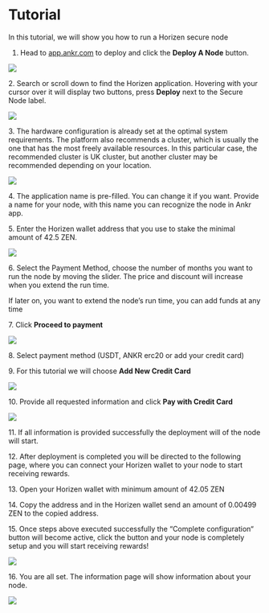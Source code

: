# Tutorial

In this tutorial, we will show you how to run a Horizen secure node

1. Head to [app.ankr.com](http://app.ankr.com) to deploy and click the **Deploy A Node** button.

![](https://gblobscdn.gitbook.com/assets%2F-MF6NYa65t3TUvQZ0zRX%2F-MK6RS17lXHmekNZdddm%2F-MK6RVDyyhTaPXYu1Z\_E%2Fimage.png?alt=media\&token=d1a5268e-04bb-4c94-a321-35a157dcae89)

2\. Search or scroll down to find the Horizen application. Hovering with your cursor over it will display two buttons, press **Deploy** next to the Secure Node label.

![](https://downloads.intercomcdn.com/i/o/216599117/bb074603f57c3d56edce0b8e/image.png)

3\. The hardware configuration is already set at the optimal system requirements. The platform also recommends a cluster, which is usually the one that has the most freely available resources. In this particular case, the recommended cluster is UK cluster, but another cluster may be recommended depending on your location.

![](https://downloads.intercomcdn.com/i/o/216596505/4e9ae5dddf661dcbbdbd475a/image.png)

4\. The application name is pre-filled. You can change it if you want. Provide a name for your node, with this name you can recognize the node in Ankr app.

5\. Enter the Horizen wallet address that you use to stake the minimal amount of 42.5 ZEN.

![](https://downloads.intercomcdn.com/i/o/216596590/dea914e97401e03e1d9ff483/image.png)

6\. Select the Payment Method, choose the number of months you want to run the node by moving the slider. The price and discount will increase when you extend the run time.

If later on, you want to extend the node’s run time, you can add funds at any time

7\. Click **Proceed to payment**

![](https://gblobscdn.gitbook.com/assets%2F-MF6NYa65t3TUvQZ0zRX%2F-MJvkX79VfkfSMLNe0zd%2F-MJvlXeZ\_Kumnm64fd-E%2Fimage.png?alt=media\&token=fdc96acc-f877-4f80-9dcf-c224e06a1862)

8\. Select payment method (USDT, ANKR erc20 or add your credit card)

9\. For this tutorial we will choose **Add New Credit Card**

![](https://gblobscdn.gitbook.com/assets%2F-MF6NYa65t3TUvQZ0zRX%2F-MJvkX79VfkfSMLNe0zd%2F-MJvmm57J1iqDxDOmGZr%2Fimage.png?alt=media\&token=7ec0db7c-640f-493e-86a2-30bf49bbc324)

10\. Provide all requested information and click **Pay with Credit Card**

![](https://gblobscdn.gitbook.com/assets%2F-MF6NYa65t3TUvQZ0zRX%2F-MJvkX79VfkfSMLNe0zd%2F-MJvnQkVhvop0uEzMcEc%2Fimage.png?alt=media\&token=1c91893c-2578-4954-8fc3-fe7d0af45dc0)

11\. If all information is provided successfully the deployment will of the node will start.

12\. After deployment is completed you will be directed to the following page, where you can connect your Horizen wallet to your node to start receiving rewards.

13\. Open your Horizen wallet with minimum amount of 42.05 ZEN

14\. Copy the address and in the Horizen wallet send an amount of 0.00499 ZEN to the copied address.

15\. Once steps above executed successfully the “Complete configuration“ button will become active, click the button and your node is completely setup and you will start receiving rewards!

![](https://downloads.intercomcdn.com/i/o/216596758/0815c3472deae01559c01859/image.png)

16\. You are all set. The information page will show information about your node.

![](https://downloads.intercomcdn.com/i/o/216596852/13d6c472407684245740fd54/image.png)
